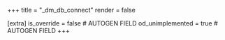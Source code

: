 +++
title = "_dm_db_connect"
render = false

[extra]
is_override = false # AUTOGEN FIELD
od_unimplemented = true # AUTOGEN FIELD
+++